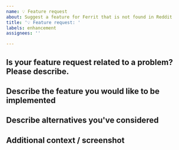 ```yaml
---
name: 💡 Feature request
about: Suggest a feature for Ferrit that is not found in Reddit
title: '💡 Feature request: '
labels: enhancement
assignees: ''

---
```


## Is your feature request related to a problem? Please describe.
<!--
  A clear and concise description of what the problem is. Ex. I'm always frustrated when [...]
-->

## Describe the feature you would like to be implemented
<!--
  A clear and concise description of what you want to happen.
-->

## Describe alternatives you've considered
<!--
  A clear and concise description of any alternative solutions or features you've considered.
-->

## Additional context / screenshot
<!--
  Add any other context or screenshots about the feature request here.
-->
